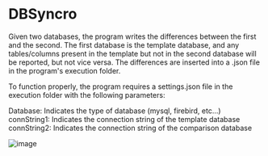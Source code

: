# DBSyncro
Given two databases, the program writes the differences between the first and the second. 
The first database is the template database, and any tables/columns present in the template but not in the second database will be reported, but not vice versa. 
The differences are inserted into a .json file in the program's execution folder.

To function properly, the program requires a settings.json file in the execution folder with the following parameters:

Database: Indicates the type of database (mysql, firebird, etc...)
connString1: Indicates the connection string of the template database
connString2: Indicates the connection string of the comparison database

![image](https://github.com/Oras98/DBSyncro/assets/80165682/ebe086c1-6355-4dec-8c22-cf09f246bf7f)
